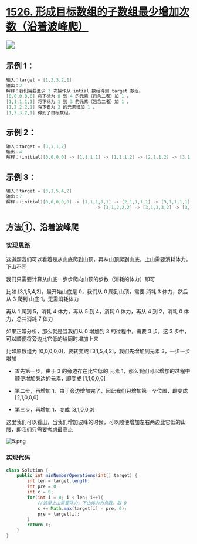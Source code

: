 # [1526. 形成目标数组的子数组最少增加次数（沿着波峰爬）](https://leetcode-cn.com/problems/minimum-number-of-increments-on-subarrays-to-form-a-target-array/)

<img src="https://pic.leetcode-cn.com/04f424e609e9b3641f2c566e690d9291a824a081060982a51cc17126b35a4a3f-image.png" style="zoom:150%;" />



## **示例 1：**

```java
输入：target = [1,2,3,2,1]
输出：3
解释：我们需要至少 3 次操作从 intial 数组得到 target 数组。
[0,0,0,0,0] 将下标为 0 到 4 的元素（包含二者）加 1 。
[1,1,1,1,1] 将下标为 1 到 3 的元素（包含二者）加 1 。
[1,2,2,2,1] 将下表为 2 的元素增加 1 。
[1,2,3,2,1] 得到了目标数组。
```



## **示例 2：**

```java
输入：target = [3,1,1,2]
输出：4
解释：(initial)[0,0,0,0] -> [1,1,1,1] -> [1,1,1,2] -> [2,1,1,2] -> [3,1,1,2] (target) 。
```



## **示例 3：**

```java
输入：target = [3,1,5,4,2]
输出：7
解释：(initial)[0,0,0,0,0] -> [1,1,1,1,1] -> [2,1,1,1,1] -> [3,1,1,1,1] 
                                  -> [3,1,2,2,2] -> [3,1,3,3,2] -> [3,1,4,4,2] -> [3,1,5,4,2] (target)。
```



## 方法①、沿着波峰爬

### 实现思路

这道题我们可以看着是从山底爬到山顶，再从山顶爬到山底，上山需要消耗体力，下山不同

我们只需要计算从山底一步步爬向山顶的步数（消耗的体力）即可

比如 [3,1,5,4,2]，最开始山底是 0，我们从 0 爬到山顶，需要 消耗 3 体力，然后从 3 爬到 山底 1，无需消耗体力

再从 1 爬到 5，消耗 4 体力，再从 5 到 4，消耗 0 体力，再从 4 到 2，消耗 0 体力，总共消耗 7 体力

如果正常分析，那么就是当我们从 0 增加到 3 的过程中，需要 3 步，这 3 步中，可以顺便将旁边比它低的给同时增加上来

比如原数组为 [0,0,0,0,0]，要转变成 [3,1,5,4,2]，我们先增加到元素 3，一步一步增加

- 首先第一步，由于 3 的旁边存在比它低的 元素 1，那么我们可以增加的过程中顺便增加旁边的元素，即变成 [1,1,0,0,0]

- 第二步，再增加 1，由于旁边增加完了，因此我们只增加第一个位置，即变成 [2,1,0,0,0]
- 第三步，再增加 1，变成 [3,1,0,0,0]

这里我们可以看出，当我们增加波峰的时候，可以顺便增加左右两边比它低的山腰，即我们只需要考虑最高点

![5.png](https://pic.leetcode-cn.com/3be4e85cf2f773d84ad514812a541ceabe6e333a6ae9a2bb3ed0c572051cc0bd-5.png)

### 实现代码

```java
class Solution {
    public int minNumberOperations(int[] target) {
        int len = target.length;
        int pre = 0;
        int c = 0;
        for(int i = 0; i < len; i++){
            //这里上山需要体力，下山体力为负数，取 0
            c += Math.max(target[i] - pre, 0);
            pre = target[i];
        }
        return c;
    }
}
```

